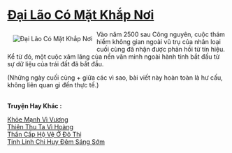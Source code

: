 <a href="https://truyentiki.com/dai-lao-co-mat-khap-noi.33770/" title="Đại Lão Có Mặt Khắp Nơi"><h1>Đại Lão Có Mặt Khắp Nơi</h1></a><div style="display:table"><img align="right" style="float: left; padding: 10px;" src="https://truyentiki.com/a/img/str/src/33770.jpg" alt="Đại Lão Có Mặt Khắp Nơi">Vào năm 2500 sau Công nguyên, cuộc thám hiểm không gian ngoài vũ trụ của nhân loại cuối cùng đã nhận được phản hồi từ tín hiệu. Kể từ đó, một cuộc xâm lăng của nền văn minh ngoài hành tinh bắt đầu từ sự dữ liệu của trái đất đã bắt đầu. <p></p> (Những ngày cuối cùng + giữa các vì sao, bài viết này hoàn toàn là hư cấu, không liên quan gì đến thực tế.)</div><p><br><b>Truyện Hay Khác :</b></p><a href="https://truyentiki.com/khoe-manh-vi-vuong.33769/" alt="Khỏe Mạnh Vì Vương">Khỏe Mạnh Vì Vương</a><br/><a href="https://github.com/nownovels/top500/tree/master/truyenhay/33827/" alt="Thiên Thu Ta Vì Hoàng">Thiên Thu Ta Vì Hoàng</a><br/><a href="https://github.com/nownovels/top500/tree/master/truyenhay/33569/" alt="Thần Cấp Hộ Vệ Ở Đô Thị">Thần Cấp Hộ Vệ Ở Đô Thị</a><br/><a href="https://www.flickr.com/photos/188164041@N05/49977850007/" alt="Tinh Linh Chi Huy Đêm Sáng Sớm">Tinh Linh Chi Huy Đêm Sáng Sớm</a><br/>